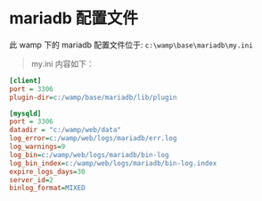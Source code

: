 # mariadb 配置文件

此 wamp 下的 mariadb 配置文件位于: `c:\wamp\base\mariadb\my.ini`

> my.ini 内容如下：

```ini
[client]
port = 3306
plugin-dir=c:/wamp/base/mariadb/lib/plugin

[mysqld]
port = 3306
datadir = "c:/wamp/web/data"
log_error=c:/wamp/web/logs/mariadb/err.log
log_warnings=9
log_bin=c:/wamp/web/logs/mariadb/bin-log
log_bin_index=c:/wamp/web/logs/mariadb/bin-log.index
expire_logs_days=30
server_id=2
binlog_format=MIXED
```
